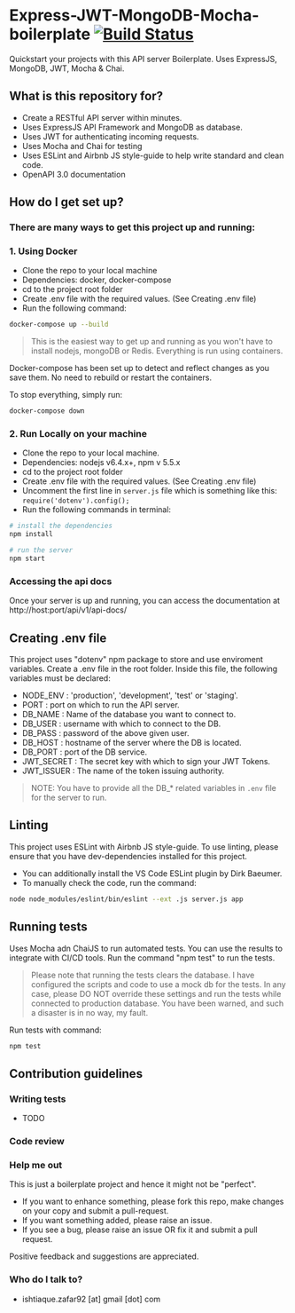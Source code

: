 # Express-JWT-MongoDB-Mocha-boilerplate [![Build Status](https://travis-ci.org/dev-z/Express-JWT-MongoDB-Mocha-boilerplate.svg?branch=master)](https://travis-ci.org/dev-z/Express-JWT-MongoDB-Mocha-boilerplate)
Quickstart your projects with this API server Boilerplate. Uses ExpressJS, MongoDB, JWT, Mocha & Chai.

## What is this repository for?

* Create a RESTful API server within minutes.
* Uses ExpressJS API Framework and MongoDB as database.
* Uses JWT for authenticating incoming requests.
* Uses Mocha and Chai for testing
* Uses ESLint and Airbnb JS style-guide to help write standard and clean code.
* OpenAPI 3.0 documentation

## How do I get set up?

### There are many ways to get this project up and running:
### 1. Using Docker
* Clone the repo to your local machine
* Dependencies: docker, docker-compose
* cd to the project root folder
* Create .env file with the required values. (See Creating .env file)
* Run the following command:
```bash
docker-compose up --build
```

> This is the easiest way to get up and running as you won't have to install nodejs, mongoDB or Redis. Everything is run using containers.

Docker-compose has been set up to detect and reflect changes as you save them. No need to rebuild or restart the containers.

To stop everything, simply run:
```bash
docker-compose down
```

### 2. Run Locally on your machine
* Clone the repo to your local machine.
* Dependencies: nodejs v6.4.x+, npm v 5.5.x
* cd to the project root folder
* Create .env file with the required values. (See Creating .env file)
* Uncomment the first line in `server.js` file which is something like this:
`require('dotenv').config();`
* Run the following commands in terminal:
```bash
# install the dependencies
npm install

# run the server
npm start
```

### Accessing the api docs
Once your server is up and running, you can access the documentation at http://host:port/api/v1/api-docs/

## Creating .env file

This project uses "dotenv" npm package to store and use enviroment variables.
Create a .env file in the root folder. Inside this file, the following variables must be declared:

* NODE_ENV   : 'production', 'development', 'test' or 'staging'.
* PORT       : port on which to run the API server.
* DB_NAME    : Name of the database you want to connect to.
* DB_USER    : username with which to connect to the DB.
* DB_PASS    : password of the above given user.
* DB_HOST    : hostname of the server where the DB is located.
* DB_PORT    : port of the DB service.
* JWT_SECRET : The secret key with which to sign your JWT Tokens.
* JWT_ISSUER : The name of the token issuing authority.

> NOTE: You have to provide all the DB_* related variables in `.env` file for the server to run.

## Linting

This project uses ESLint with Airbnb JS style-guide. To use linting, please ensure that you have dev-dependencies installed for this project.

* You can additionally install the VS Code ESLint plugin by Dirk Baeumer.
* To manually check the code, run the command:
```bash
node node_modules/eslint/bin/eslint --ext .js server.js app
```

## Running tests

Uses Mocha adn ChaiJS to run automated tests. You can use the results to integrate with CI/CD tools.
Run the command "npm test" to run the tests.
> Please note that running the tests clears the database. I have configured the scripts and code to use a mock db for the tests.
> In any case, please DO NOT override these settings and run the tests while connected to production database. You have been warned, and such a disaster is in no way, my fault.

Run tests with command:
```bash
npm test
```

## Contribution guidelines

### Writing tests
* TODO

### Code review

### Help me out
This is just a boilerplate project and hence it might not be "perfect".

* If you want to enhance something, please fork this repo, make changes on your copy and submit a pull-request.
* If you want something added, please raise an issue.
* If you see a bug, please raise an issue OR fix it and submit a pull request.

Positive feedback and suggestions are appreciated.

### Who do I talk to?

* ishtiaque.zafar92 [at] gmail [dot] com